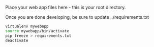 Place your web app files here - this is your root directory.

Once you are done developing, be sure to update ../requirements.txt

```bash
virtualenv mywebapp
source mywebapp/bin/activate
pip freeze > requirements.txt
deactivate
```
